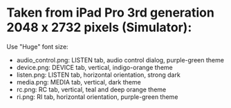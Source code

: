 # Taken from iPad Pro 3rd generation 2048 x 2732 pixels (Simulator):
Use "Huge" font size:
- audio_control.png: LISTEN tab, audio control dialog, purple-green theme
- device.png: DEVICE tab, vertical, indigo-orange theme
- listen.png: LISTEN tab, horizontal orientation, strong dark
- media.png: MEDIA tab, vertical, dark theme
- rc.png: RC tab, vertical, teal and deep orange theme
- ri.png: RI tab, horizontal orientation, purple-green theme

